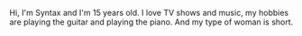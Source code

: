 Hi, I'm Syntax and I'm 15
years old. I love TV shows and music,
my hobbies are playing the guitar
and playing the piano.
And my type of woman is short.
<!---
SyntaxErrorMathError/SyntaxErrorMathError is a ✨ special ✨ repository because its `README.md` (this file) appears on your GitHub profile.
You can click the Preview link to take a look at your changes.
--->

